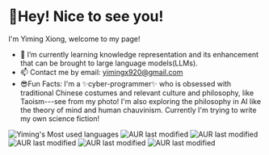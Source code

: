 # 💖Hey! Nice to see you!
I'm Yiming Xiong, welcome to my page! 
- 🌱 I’m currently learning knowledge representation and its enhancement that can be brought to large language models(LLMs).
- 📫 Contact me by email: yimingx920@gmail.com
- 😎Fun Facts: I'm a ✨cyber-programmer✨ who is obsessed with traditional Chinese costumes and relevant culture and philosophy, like Taoism---see from my photo! I'm also exploring the philosophy in AI like the theory of mind and human chauvinism. Currently I'm trying to write my own science fiction!


![Yiming's Most used languages](https://github-readme-stats.vercel.app/api/top-langs/?username=zksha&layout=compact&hide_border=true&langs_count=10)
![AUR last modified](https://img.shields.io/aur/last-modified/:pandas) ![AUR last modified](https://img.shields.io/aur/last-modified/:scikit-learn) ![AUR last modified](https://img.shields.io/aur/last-modified/:pytorch) ![AUR last modified](https://img.shields.io/aur/last-modified/:tensorflow) ![AUR last modified](https://img.shields.io/aur/last-modified/spacy)

